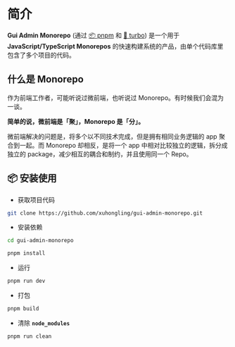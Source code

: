 # 简介

**Gui Admin Monorepo**  (通过 [📦 pnpm](https://www.pnpm.cn/motivation) 和 [🔺 turbo](https://turborepo.org)) 是一个用于 **JavaScript/TypeScript Monorepos** 的快速构建系统的产品，由单个代码库里包含了多个项目的代码。

## 什么是 Monorepo

作为前端工作者，可能听说过微前端，也听说过 Monorepo。有时候我们会混为一谈。

**简单的说，微前端是「聚」，Monorepo 是「分」。**

微前端解决的问题是，将多个以不同技术完成，但是拥有相同业务逻辑的 app 聚合到一起。而 Monorepo 却相反，是将一个 app 中相对比较独立的逻辑，拆分成独立的  package，减少相互的耦合和制约，并且使用同一个 Repo。

## 📦️ 安装使用

- 获取项目代码

```bash
git clone https://github.com/xuhongling/gui-admin-monorepo.git
```

- 安装依赖

```bash
cd gui-admin-monorepo

pnpm install

```

- 运行

```bash
pnpm run dev
```

- 打包

```bash
pnpm build
```

- 清除 **`node_modules`**

```bash
pnpm run clean
```
